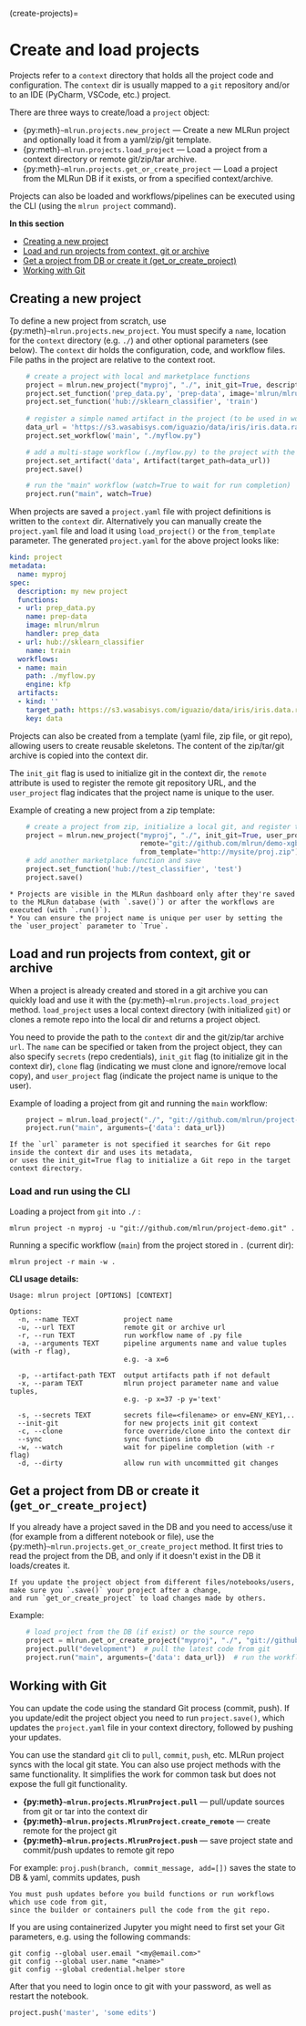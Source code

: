 (create-projects)=
# Create and load projects

Projects refer to a `context` directory that holds all the project code and configuration. The `context` dir is 
usually mapped to a `git` repository and/or to an IDE (PyCharm, VSCode, etc.) project.   

There are three ways to create/load a `project` object:
* {py:meth}`~mlrun.projects.new_project`  &mdash; Create a new MLRun project and optionally load it from a yaml/zip/git template.
* {py:meth}`~mlrun.projects.load_project` &mdash; Load a project from a context directory or remote git/zip/tar archive.
* {py:meth}`~mlrun.projects.get_or_create_project` &mdash; Load a project from the MLRun DB if it exists, or from a specified 
  context/archive. 

Projects can also be loaded and workflows/pipelines can be executed using the CLI (using the `mlrun project` command).

**In this section**
- [Creating a new project](#creating-a-new-project)
- [Load and run projects from context, git or archive](#load-and-run-projects-from-context-git-or-archive)
- [Get a project from DB or create it (get_or_create_project)](#get-from-db-or-create-get-or-create-project)
- [Working with Git](#working-with-git)

## Creating a new project

To define a new project from scratch, use {py:meth}`~mlrun.projects.new_project`. You must specify a `name`, 
location for the `context` directory (e.g. `./`) and other optional parameters (see below).
The `context` dir holds the configuration, code, and workflow files. File paths in the project are relative to the context root.

```python
    # create a project with local and marketplace functions
    project = mlrun.new_project("myproj", "./", init_git=True, description="my new project")
    project.set_function('prep_data.py', 'prep-data', image='mlrun/mlrun', handler='prep_data')
    project.set_function('hub://sklearn_classifier', 'train')
    
    # register a simple named artifact in the project (to be used in workflows)  
    data_url = 'https://s3.wasabisys.com/iguazio/data/iris/iris.data.raw.csv'
    project.set_workflow('main', "./myflow.py")

    # add a multi-stage workflow (./myflow.py) to the project with the name 'main' and save the project 
    project.set_artifact('data', Artifact(target_path=data_url))
    project.save()

    # run the "main" workflow (watch=True to wait for run completion)
    project.run("main", watch=True)
```


When projects are saved a `project.yaml` file with project definitions is written to the `context` dir. Alternatively you
can manually create the `project.yaml` file and load it using `load_project()` or the `from_template` parameter.
The generated `project.yaml` for the above project looks like:

```yaml
kind: project
metadata:
  name: myproj
spec:
  description: my new project
  functions:
  - url: prep_data.py
    name: prep-data
    image: mlrun/mlrun
    handler: prep_data
  - url: hub://sklearn_classifier
    name: train
  workflows:
  - name: main
    path: ./myflow.py
    engine: kfp
  artifacts:
  - kind: ''
    target_path: https://s3.wasabisys.com/iguazio/data/iris/iris.data.raw.csv
    key: data
```
 
Projects can also be created from a template (yaml file, zip file, or git repo), allowing users to create reusable skeletons. The
content of the zip/tar/git archive is copied into the context dir.

The `init_git` flag is used to initialize git in the context dir, the `remote` attribute is used to register the remote 
git repository URL, and the `user_project` flag indicates that the project name is unique to the user. 

Example of creating a new project from a zip template:

```python
    # create a project from zip, initialize a local git, and register the git remote path
    project = mlrun.new_project("myproj", "./", init_git=True, user_project=True,
                                remote="git://github.com/mlrun/demo-xgb-project.git",
                                from_template="http://mysite/proj.zip")
    # add another marketplace function and save
    project.set_function('hub://test_classifier', 'test')  
    project.save()      
```

```{admonition} Note
* Projects are visible in the MLRun dashboard only after they're saved to the MLRun database (with `.save()`) or after the workflows are executed (with `.run()`).
* You can ensure the project name is unique per user by setting the the `user_project` parameter to `True`.
```

## Load and run projects from context, git or archive

When a project is already created and stored in a git archive you can quickly load and use it with the 
{py:meth}`~mlrun.projects.load_project` method. `load_project` uses a local context directory (with initialized `git`) 
or clones a remote repo into the local dir and returns a project object.

You need to provide the path to the `context` dir and the git/zip/tar archive `url`. The `name` can be specified or taken 
from the project object, they can also specify `secrets` (repo credentials), `init_git` flag (to initialize git in the context dir), 
`clone` flag (indicating we must clone and ignore/remove local copy), and `user_project` flag (indicate the project name is unique to the user).

Example of loading a project from git and running the `main` workflow:

```python
    project = mlrun.load_project("./", "git://github.com/mlrun/project-demo.git")
    project.run("main", arguments={'data': data_url})
```

```{admonition} Note
If the `url` parameter is not specified it searches for Git repo inside the context dir and uses its metadata, 
or uses the init_git=True flag to initialize a Git repo in the target context directory.
```

### Load and run using the CLI

Loading a project from `git` into `./` :

```
mlrun project -n myproj -u "git://github.com/mlrun/project-demo.git" .
```

Running a specific workflow (`main`) from the project stored in `.` (current dir):

```
mlrun project -r main -w .
```

**CLI usage details:**

```
Usage: mlrun project [OPTIONS] [CONTEXT]

Options:
  -n, --name TEXT           project name
  -u, --url TEXT            remote git or archive url
  -r, --run TEXT            run workflow name of .py file
  -a, --arguments TEXT      pipeline arguments name and value tuples (with -r flag),
                            e.g. -a x=6

  -p, --artifact-path TEXT  output artifacts path if not default
  -x, --param TEXT          mlrun project parameter name and value tuples,
                            e.g. -p x=37 -p y='text'

  -s, --secrets TEXT        secrets file=<filename> or env=ENV_KEY1,..
  --init-git                for new projects init git context
  -c, --clone               force override/clone into the context dir
  --sync                    sync functions into db
  -w, --watch               wait for pipeline completion (with -r flag)
  -d, --dirty               allow run with uncommitted git changes
```

## Get a project from DB or create it (`get_or_create_project`)

If you already have a project saved in the DB and you need to access/use it (for example from a different notebook or file), 
use the {py:meth}`~mlrun.projects.get_or_create_project` method. It first tries to read the project from the DB, 
and only if it doesn't exist in the DB it loads/creates it. 

```{admonition} Note
If you update the project object from different files/notebooks/users, make sure you `.save()` your project after a change, 
and run `get_or_create_project` to load changes made by others. 
```

Example:

```python
    # load project from the DB (if exist) or the source repo
    project = mlrun.get_or_create_project("myproj", "./", "git://github.com/mlrun/demo-xgb-project.git")
    project.pull("development")  # pull the latest code from git
    project.run("main", arguments={'data': data_url})  # run the workflow "main"
```

## Working with Git

You can update the code using the standard Git process (commit, push). If you update/edit the project object you 
need to run `project.save()`, which updates the `project.yaml` file in your context directory, followed by pushing your updates.

You can use the standard `git` cli to `pull`, `commit`, `push`, etc. MLRun project syncs with the local git state.
You can also use project methods with the same functionality. It simplifies the work for common task but does not expose the full git functionality.

* **{py:meth}`~mlrun.projects.MlrunProject.pull`** &mdash; pull/update sources from git or tar into the context dir
* **{py:meth}`~mlrun.projects.MlrunProject.create_remote`** &mdash; create remote for the project git
* **{py:meth}`~mlrun.projects.MlrunProject.push`** &mdash; save project state and commit/push updates to remote git repo

For example: `proj.push(branch, commit_message, add=[])` saves the state to DB & yaml, commits updates, push

```{admonition} Note
You must push updates before you build functions or run workflows which use code from git,
since the builder or containers pull the code from the git repo.
```

If you are using containerized Jupyter you might need to first set your Git parameters, e.g. using the following commands:

```
git config --global user.email "<my@email.com>"
git config --global user.name "<name>"
git config --global credential.helper store
```

After that you need to login once to git with your password, as well as restart the notebook.

``` python
project.push('master', 'some edits')
```
